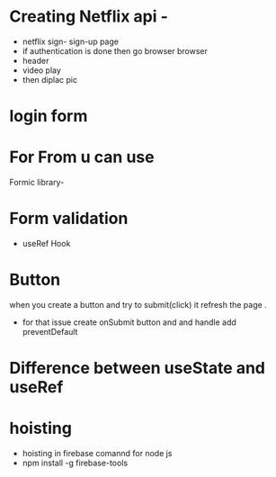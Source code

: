 # Creating Netflix api -
- netflix sign- sign-up page
- if authentication is done then go browser 
 browser
 - header 
 - video play 
 - then diplac pic 



 # login form


# For From u can use 
Formic library-



# Form validation
- useRef Hook



# Button 
 when you create a button and try to submit(click) it refresh the page .
 - for that issue create onSubmit button and and handle add preventDefault


# Difference between useState and useRef


# hoisting 
- hoisting in firebase 
    comannd for node js 
- npm install -g firebase-tools



